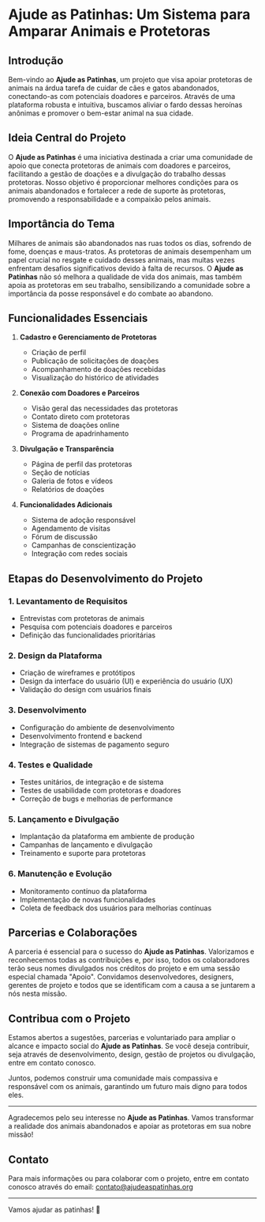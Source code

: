 # Ajude as Patinhas: Um Sistema para Amparar Animais e Protetoras

## Introdução

Bem-vindo ao **Ajude as Patinhas**, um projeto que visa apoiar protetoras de animais na árdua tarefa de cuidar de cães e gatos abandonados, conectando-as com potenciais doadores e parceiros. Através de uma plataforma robusta e intuitiva, buscamos aliviar o fardo dessas heroínas anônimas e promover o bem-estar animal na sua cidade.

## Ideia Central do Projeto

O **Ajude as Patinhas** é uma iniciativa destinada a criar uma comunidade de apoio que conecta protetoras de animais com doadores e parceiros, facilitando a gestão de doações e a divulgação do trabalho dessas protetoras. Nosso objetivo é proporcionar melhores condições para os animais abandonados e fortalecer a rede de suporte às protetoras, promovendo a responsabilidade e a compaixão pelos animais.

## Importância do Tema

Milhares de animais são abandonados nas ruas todos os dias, sofrendo de fome, doenças e maus-tratos. As protetoras de animais desempenham um papel crucial no resgate e cuidado desses animais, mas muitas vezes enfrentam desafios significativos devido à falta de recursos. O **Ajude as Patinhas** não só melhora a qualidade de vida dos animais, mas também apoia as protetoras em seu trabalho, sensibilizando a comunidade sobre a importância da posse responsável e do combate ao abandono.

## Funcionalidades Essenciais

1. **Cadastro e Gerenciamento de Protetoras**
   - Criação de perfil
   - Publicação de solicitações de doações
   - Acompanhamento de doações recebidas
   - Visualização do histórico de atividades

2. **Conexão com Doadores e Parceiros**
   - Visão geral das necessidades das protetoras
   - Contato direto com protetoras
   - Sistema de doações online
   - Programa de apadrinhamento

3. **Divulgação e Transparência**
   - Página de perfil das protetoras
   - Seção de notícias
   - Galeria de fotos e vídeos
   - Relatórios de doações

4. **Funcionalidades Adicionais**
   - Sistema de adoção responsável
   - Agendamento de visitas
   - Fórum de discussão
   - Campanhas de conscientização
   - Integração com redes sociais

## Etapas do Desenvolvimento do Projeto

### 1. Levantamento de Requisitos
   - Entrevistas com protetoras de animais
   - Pesquisa com potenciais doadores e parceiros
   - Definição das funcionalidades prioritárias

### 2. Design da Plataforma
   - Criação de wireframes e protótipos
   - Design da interface do usuário (UI) e experiência do usuário (UX)
   - Validação do design com usuários finais

### 3. Desenvolvimento
   - Configuração do ambiente de desenvolvimento
   - Desenvolvimento frontend e backend
   - Integração de sistemas de pagamento seguro

### 4. Testes e Qualidade
   - Testes unitários, de integração e de sistema
   - Testes de usabilidade com protetoras e doadores
   - Correção de bugs e melhorias de performance

### 5. Lançamento e Divulgação
   - Implantação da plataforma em ambiente de produção
   - Campanhas de lançamento e divulgação
   - Treinamento e suporte para protetoras

### 6. Manutenção e Evolução
   - Monitoramento contínuo da plataforma
   - Implementação de novas funcionalidades
   - Coleta de feedback dos usuários para melhorias contínuas

## Parcerias e Colaborações

A parceria é essencial para o sucesso do **Ajude as Patinhas**. Valorizamos e reconhecemos todas as contribuições e, por isso, todos os colaboradores terão seus nomes divulgados nos créditos do projeto e em uma sessão especial chamada "Apoio". Convidamos desenvolvedores, designers, gerentes de projeto e todos que se identificam com a causa a se juntarem a nós nesta missão.

## Contribua com o Projeto

Estamos abertos a sugestões, parcerias e voluntariado para ampliar o alcance e impacto social do **Ajude as Patinhas**. Se você deseja contribuir, seja através de desenvolvimento, design, gestão de projetos ou divulgação, entre em contato conosco.

Juntos, podemos construir uma comunidade mais compassiva e responsável com os animais, garantindo um futuro mais digno para todos eles.

---

Agradecemos pelo seu interesse no **Ajude as Patinhas**. Vamos transformar a realidade dos animais abandonados e apoiar as protetoras em sua nobre missão!

## Contato

Para mais informações ou para colaborar com o projeto, entre em contato conosco através do email: contato@ajudeaspatinhas.org

---

Vamos ajudar as patinhas! 🐾


